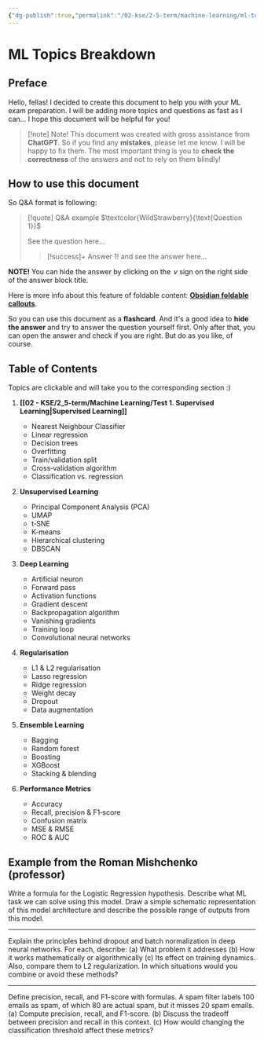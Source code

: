 ```yaml
---
{"dg-publish":true,"permalink":"/02-kse/2-5-term/machine-learning/ml-topics-breakdown/","tags":["kse","ai","machine-learning"],"created":"2025-04-15T15:01:00.846+03:00","updated":"2025-04-15T15:56:09.913+03:00"}
---
```



# ML Topics Breakdown

## Preface

Hello, fellas! I decided to create this document to help you with your ML exam preparation. I will be adding more topics and questions as fast as I can... I hope this document will be helpful for you!

> [!note] Note!
> This document was created with gross assistance from **ChatGPT**.
> So if you find any **mistakes**, please let me know. I will be happy to fix them.
> The most important thing is you to **check the correctness** of the answers and not to rely on them blindly!

## How to use this document

So Q&A format is following:

> [!quote] Q&A example
> $\textcolor{WildStrawberry}{\text{Question 1}}$
>
> See the question here...
>
> > [!success]+ Answer 1!
> > and see the answer here...

**NOTE!** You can hide the answer by clicking on the _∨_ sign on the right side of the answer block title.

Here is more info about this feature of foldable content: **[Obsidian foldable callouts](https://help.obsidian.md/callouts#Foldable+callouts)**.

So you can use this document as a **flashcard**. And it's a good idea to **hide the answer** and try to answer the question yourself first. Only after that, you can open the answer and check if you are right. But do as you like, of course.

## Table of Contents

Topics are clickable and will take you to the corresponding section :)

1. **[[02 - KSE/2_5-term/Machine Learning/Test 1. Supervised Learning\|Supervised Learning]]**

   - Nearest Neighbour Classifier
   - Linear regression
   - Decision trees
   - Overfitting
   - Train/validation split
   - Cross‑validation algorithm
   - Classification vs. regression

2. **Unsupervised Learning**

   - Principal Component Analysis (PCA)
   - UMAP
   - t‑SNE
   - K‑means
   - Hierarchical clustering
   - DBSCAN

3. **Deep Learning**

   - Artificial neuron
   - Forward pass
   - Activation functions
   - Gradient descent
   - Backpropagation algorithm
   - Vanishing gradients
   - Training loop
   - Convolutional neural networks

4. **Regularisation**

   - L1 & L2 regularisation
   - Lasso regression
   - Ridge regression
   - Weight decay
   - Dropout
   - Data augmentation

5. **Ensemble Learning**

   - Bagging
   - Random forest
   - Boosting
   - XGBoost
   - Stacking & blending

6. **Performance Metrics**

   - Accuracy
   - Recall, precision & F1‑score
   - Confusion matrix
   - MSE & RMSE
   - ROC & AUC

## Example from the Roman Mishchenko (professor)

Write a formula for the Logistic Regression hypothesis. Describe what ML task we can solve using this model. Draw a simple schematic representation of this model architecture and describe the possible range of outputs from this model.

---

Explain the principles behind dropout and batch normalization in deep neural networks. For each, describe:
(a) What problem it addresses
(b) How it works mathematically or algorithmically
(c) Its effect on training dynamics. Also, compare them to L2 regularization. In which situations would you combine or avoid these methods?

---

Define precision, recall, and F1-score with formulas.
A spam filter labels 100 emails as spam, of which 80 are actual spam, but it misses 20 spam emails.
(a) Compute precision, recall, and F1-score.
(b) Discuss the tradeoff between precision and recall in this context.
(c) How would changing the classification threshold affect these metrics?
